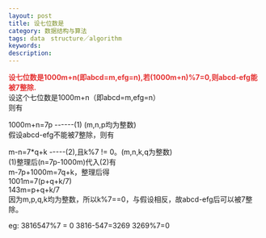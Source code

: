 ```yaml
---
layout: post
title: 设七位数是
category: 数据结构与算法
tags: data　structure／algorithm
keywords: 
description: 
---
```


 

**<span
style="color:#e53333;">设七位数是1000m+n(即abcd=m,efg=n),若(1000m+n)%7=0,则abcd-efg能被7整除.</span>**\
 设这个七位数是1000m+n（即abcd=m,efg=n）\
 则有

1000m+n=7p ------(1) (m,n,p均为整数)\
 假设abcd-efg不能被7整除，则有

m-n=7\*q+k  -----(2),且k%7 != 0。(m,n,k,q为整数)\
 (1)整理后(n=7p-1000m)代入(2)有\
 m-7p+1000m=7q+k，整理后得\
 1001m=7(p+q+k/7)\
 143m=p+q+k/7\
 因为m,p,q,k均为整数，所以k%7==0，与假设相反，故abcd-efg后可以被7整除。

eg: 3816547%7 = 0 3816-547=3269 3269%7=0










